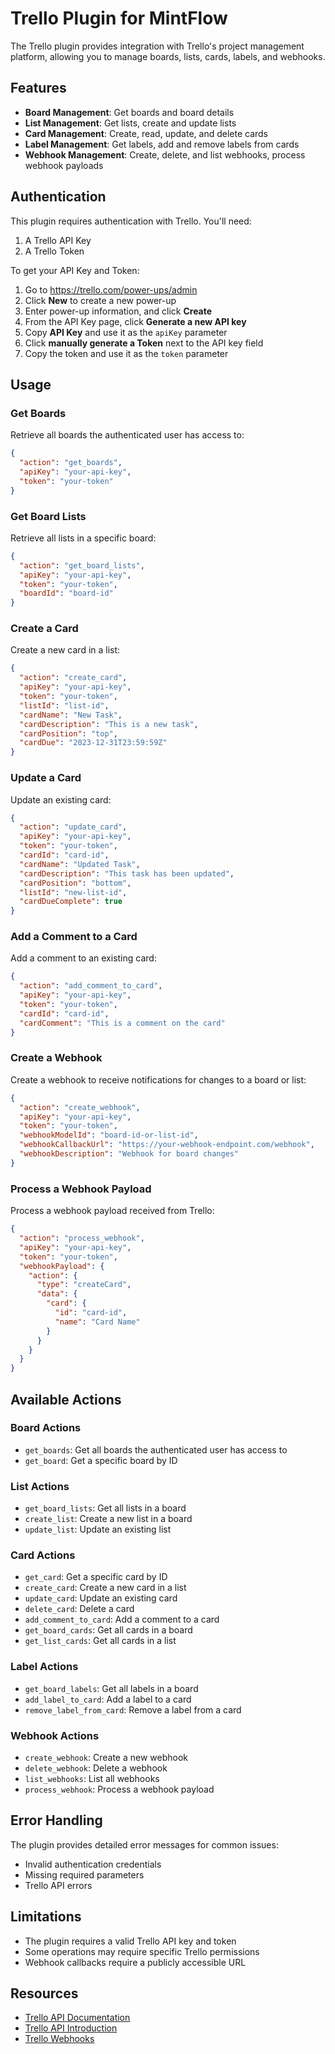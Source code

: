 # Trello Plugin for MintFlow

The Trello plugin provides integration with Trello's project management platform, allowing you to manage boards, lists, cards, labels, and webhooks.

## Features

- **Board Management**: Get boards and board details
- **List Management**: Get lists, create and update lists
- **Card Management**: Create, read, update, and delete cards
- **Label Management**: Get labels, add and remove labels from cards
- **Webhook Management**: Create, delete, and list webhooks, process webhook payloads

## Authentication

This plugin requires authentication with Trello. You'll need:

1. A Trello API Key
2. A Trello Token

To get your API Key and Token:

1. Go to <https://trello.com/power-ups/admin>
2. Click **New** to create a new power-up
3. Enter power-up information, and click **Create**
4. From the API Key page, click **Generate a new API key**
5. Copy **API Key** and use it as the `apiKey` parameter
6. Click **manually generate a Token** next to the API key field
7. Copy the token and use it as the `token` parameter

## Usage

### Get Boards

Retrieve all boards the authenticated user has access to:

```json
{
  "action": "get_boards",
  "apiKey": "your-api-key",
  "token": "your-token"
}
```

### Get Board Lists

Retrieve all lists in a specific board:

```json
{
  "action": "get_board_lists",
  "apiKey": "your-api-key",
  "token": "your-token",
  "boardId": "board-id"
}
```

### Create a Card

Create a new card in a list:

```json
{
  "action": "create_card",
  "apiKey": "your-api-key",
  "token": "your-token",
  "listId": "list-id",
  "cardName": "New Task",
  "cardDescription": "This is a new task",
  "cardPosition": "top",
  "cardDue": "2023-12-31T23:59:59Z"
}
```

### Update a Card

Update an existing card:

```json
{
  "action": "update_card",
  "apiKey": "your-api-key",
  "token": "your-token",
  "cardId": "card-id",
  "cardName": "Updated Task",
  "cardDescription": "This task has been updated",
  "cardPosition": "bottom",
  "listId": "new-list-id",
  "cardDueComplete": true
}
```

### Add a Comment to a Card

Add a comment to an existing card:

```json
{
  "action": "add_comment_to_card",
  "apiKey": "your-api-key",
  "token": "your-token",
  "cardId": "card-id",
  "cardComment": "This is a comment on the card"
}
```

### Create a Webhook

Create a webhook to receive notifications for changes to a board or list:

```json
{
  "action": "create_webhook",
  "apiKey": "your-api-key",
  "token": "your-token",
  "webhookModelId": "board-id-or-list-id",
  "webhookCallbackUrl": "https://your-webhook-endpoint.com/webhook",
  "webhookDescription": "Webhook for board changes"
}
```

### Process a Webhook Payload

Process a webhook payload received from Trello:

```json
{
  "action": "process_webhook",
  "apiKey": "your-api-key",
  "token": "your-token",
  "webhookPayload": {
    "action": {
      "type": "createCard",
      "data": {
        "card": {
          "id": "card-id",
          "name": "Card Name"
        }
      }
    }
  }
}
```

## Available Actions

### Board Actions

- `get_boards`: Get all boards the authenticated user has access to
- `get_board`: Get a specific board by ID

### List Actions

- `get_board_lists`: Get all lists in a board
- `create_list`: Create a new list in a board
- `update_list`: Update an existing list

### Card Actions

- `get_card`: Get a specific card by ID
- `create_card`: Create a new card in a list
- `update_card`: Update an existing card
- `delete_card`: Delete a card
- `add_comment_to_card`: Add a comment to a card
- `get_board_cards`: Get all cards in a board
- `get_list_cards`: Get all cards in a list

### Label Actions

- `get_board_labels`: Get all labels in a board
- `add_label_to_card`: Add a label to a card
- `remove_label_from_card`: Remove a label from a card

### Webhook Actions

- `create_webhook`: Create a new webhook
- `delete_webhook`: Delete a webhook
- `list_webhooks`: List all webhooks
- `process_webhook`: Process a webhook payload

## Error Handling

The plugin provides detailed error messages for common issues:

- Invalid authentication credentials
- Missing required parameters
- Trello API errors

## Limitations

- The plugin requires a valid Trello API key and token
- Some operations may require specific Trello permissions
- Webhook callbacks require a publicly accessible URL

## Resources

- [Trello API Documentation](https://developer.atlassian.com/cloud/trello/rest/)
- [Trello API Introduction](https://developer.atlassian.com/cloud/trello/guides/rest-api/api-introduction/)
- [Trello Webhooks](https://developer.atlassian.com/cloud/trello/guides/rest-api/webhooks/)
